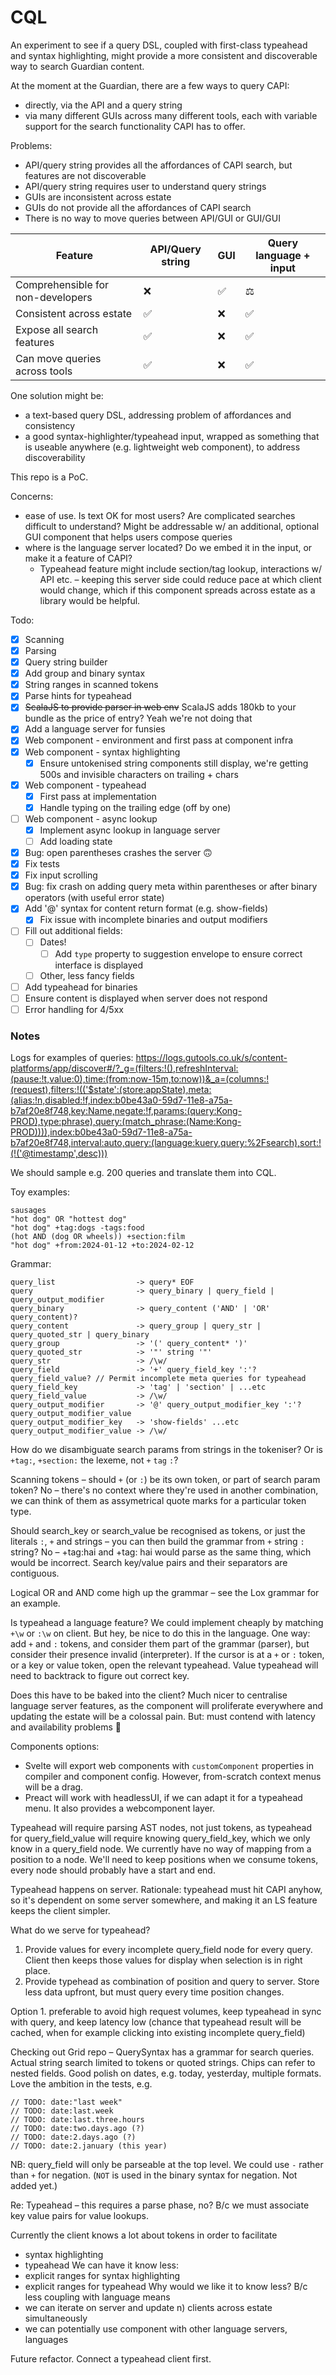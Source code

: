 # CQL

An experiment to see if a query DSL, coupled with first-class typeahead and syntax highlighting, might provide a more consistent and discoverable way to search Guardian content.

At the moment at the Guardian, there are a few ways to query CAPI:
  - directly, via the API and a query string
  - via many different GUIs across many different tools, each with variable support for the search functionality CAPI has to offer.

Problems:
- API/query string provides all the affordances of CAPI search, but features are not discoverable
- API/query string requires user to understand query strings
- GUIs are inconsistent across estate
- GUIs do not provide all the affordances of CAPI search
- There is no way to move queries between API/GUI or GUI/GUI

| Feature                           | API/Query string  | GUI | Query language + input |
|-----------------------------------|-------------------|-----|------------------------|
| Comprehensible for non-developers | ❌                 | ✅   | ⚖️                     |
| Consistent across estate          | ✅                 | ❌   | ✅                      |
| Expose all search features        | ✅                 | ❌   | ✅                      |
| Can move queries across tools     | ✅                 | ❌   | ✅                      |

One solution might be:
  - a text-based query DSL, addressing problem of affordances and consistency
  - a good syntax-highlighter/typeahead input, wrapped as something that is useable anywhere (e.g. lightweight web component), to address discoverability

This repo is a PoC.

Concerns:
  - ease of use. Is text OK for most users? Are complicated searches difficult to understand? Might be addressable w/ an additional, optional GUI component that helps users compose queries
  - where is the language server located? Do we embed it in the input, or make it a feature of CAPI?
    - Typeahead feature might include section/tag lookup, interactions w/ API etc. – keeping this server side could reduce pace at which client would change, which if this component spreads across estate as a library would be helpful.

Todo:

- [x] Scanning
- [x] Parsing
- [x] Query string builder
- [x] Add group and binary syntax
- [x] String ranges in scanned tokens
- [x] Parse hints for typeahead
- [x] ~~ScalaJS to provide parser in web env~~ ScalaJS adds 180kb to your bundle as the price of entry? Yeah we're not doing that
- [x] Add a language server for funsies
- [x] Web component - environment and first pass at component infra
- [x] Web component - syntax highlighting
  - [x] Ensure untokenised string components still display, we're getting 500s and invisible characters on trailing + chars
- [x] Web component - typeahead
  - [x] First pass at implementation
  - [x] Handle typing on the trailing edge (off by one) 
- [ ] Web component - async lookup
  - [x] Implement async lookup in language server
  - [ ] Add loading state
- [x] Bug: open parentheses crashes the server 🙃
- [x] Fix tests
- [x] Fix input scrolling
- [x] Bug: fix crash on adding query meta within parentheses or after binary operators (with useful error state)
- [x] Add '@' syntax for content return format (e.g. show-fields)
  - [x] Fix issue with incomplete binaries and output modifiers
- [ ] Fill out additional fields:
  - [ ] Dates!
    - [ ] Add `type` property to suggestion envelope to ensure correct interface is displayed
  - [ ] Other, less fancy fields
- [ ] Add typeahead for binaries
- [ ] Ensure content is displayed when server does not respond
- [ ] Error handling for 4/5xx

### Notes

Logs for examples of queries: https://logs.gutools.co.uk/s/content-platforms/app/discover#/?_g=(filters:!(),refreshInterval:(pause:!t,value:0),time:(from:now-15m,to:now))&_a=(columns:!(request),filters:!(('$state':(store:appState),meta:(alias:!n,disabled:!f,index:b0be43a0-59d7-11e8-a75a-b7af20e8f748,key:Name,negate:!f,params:(query:Kong-PROD),type:phrase),query:(match_phrase:(Name:Kong-PROD)))),index:b0be43a0-59d7-11e8-a75a-b7af20e8f748,interval:auto,query:(language:kuery,query:%2Fsearch),sort:!(!('@timestamp',desc)))

We should sample e.g. 200 queries and translate them into CQL.

Toy examples:

```
sausages
"hot dog" OR "hottest dog"
"hot dog" +tag:dogs -tags:food
(hot AND (dog OR wheels)) +section:film
"hot dog" +from:2024-01-12 +to:2024-02-12
```

Grammar:

```
query_list                  -> query* EOF
query                       -> query_binary | query_field | query_output_modifier
query_binary                -> query_content ('AND' | 'OR' query_content)?
query_content               -> query_group | query_str | query_quoted_str | query_binary
query_group                 -> '(' query_content* ')'
query_quoted_str            -> '"' string '"'
query_str                   -> /\w/
query_field                 -> '+' query_field_key ':'? query_field_value? // Permit incomplete meta queries for typeahead
query_field_key             -> 'tag' | 'section' | ...etc
query_field_value           -> /\w/
query_output_modifier       -> '@' query_output_modifier_key ':'? query_output_modifier_value
query_output_modifier_key   -> 'show-fields' ...etc
query_output_modifier_value -> /\w/
```

How do we disambiguate search params from strings in the tokeniser?
Or is `+tag:`, `+section:` the lexeme, not `+` `tag` `:`?

Scanning tokens – should `+` (or `:`) be its own token, or part of search param token? No – there's no context where they're used in another combination, we can think of them as assymetrical quote marks for a particular token type.

Should search_key or search_value be recognised as tokens, or just the literals `:`, `+` and strings – you can then build the grammar from `+` string `:` string? No – +tag:hai and +tag: hai would parse as the same thing, which would be incorrect. Search key/value pairs and their separators are contiguous.

Logical OR and AND come high up the grammar – see the Lox grammar for an example.

Is typeahead a language feature? We could implement cheaply by matching `+\w` or `:\w` on client. But hey, be nice to do this in the language. One way: add `+` and `:` tokens, and consider them part of the grammar (parser), but consider their presence invalid (interpreter). If the cursor is at a `+` or `:` token, or a key or value token, open the relevant typeahead. Value typeahead will need to backtrack to figure out correct key.

Does this have to be baked into the client? Much nicer to centralise language server features, as the component will proliferate everywhere and updating the estate will be a colossal pain. But: must contend with latency and availability problems 🤔

Components options:
 - Svelte will export web components with `customComponent` properties in compiler and component config. However, from-scratch context menus will be a drag.
 - Preact will work with headlessUI, if we can adapt it for a typeahead menu. It also provides a webcomponent layer.

Typeahead will require parsing AST nodes, not just tokens, as typeahead for query_field_value will require knowing query_field_key, which we only know in a query_field node. We currently have no way of mapping from a position to a node. We'll need to keep positions when we consume tokens, every node should probably have a start and end.

Typeahead happens on server. Rationale: typeahead must hit CAPI anyhow, so it's dependent on some server somewhere, and making it an LS feature keeps the client simpler.

What do we serve for typeahead? 
1. Provide values for every incomplete query_field node for every query. Client then keeps those values for display when selection is in right place. 
2. Provide typehead as combination of position and query to server. Store less data upfront, but must query every time position changes.

Option 1. preferable to avoid high request volumes, keep typeahead in sync with query, and keep latency low (chance that typeahead result will be cached, when for example clicking into existing incomplete query_field)

Checking out Grid repo – QuerySyntax has a grammar for search queries. Actual string search limited to tokens or quoted strings. Chips can refer to nested fields. Good polish on dates, e.g. today, yesterday, multiple formats. Love the ambition in the tests, e.g.

```
// TODO: date:"last week"
// TODO: date:last.week
// TODO: date:last.three.hours
// TODO: date:two.days.ago (?)
// TODO: date:2.days.ago (?)
// TODO: date:2.january (this year)
```

NB: query_field will only be parseable at the top level. We could use `-` rather than `+` for negation. (`NOT` is used in the binary syntax for negation. Not added yet.)

Re: Typeahead – this requires a parse phase, no? B/c we must associate key value pairs for value lookups.

Currently the client knows a lot about tokens in order to facilitate
 - syntax highlighting
 - typeahead
We can have it know less:
 - explicit ranges for syntax highlighting
 - explicit ranges for typeahead
Why would we like it to know less? B/c less coupling with language means
 - we can iterate on server and update n) clients across estate simultaneously
 - we can potentially use component with other language servers, languages

Future refactor. Connect a typeahead client first.
